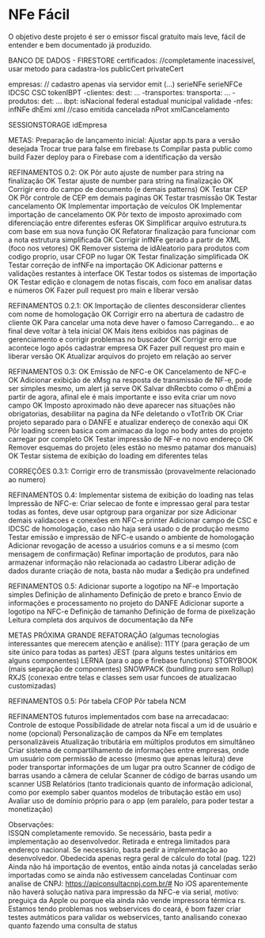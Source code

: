 # NFe Fácil

O objetivo deste projeto é ser o emissor fiscal gratuito mais leve, fácil de entender e bem documentado já produzido.



BANCO DE DADOS - FIRESTORE
certificados: //completamente inacessivel, usar metodo para cadastra-los
publicCert
privateCert

empresas: // cadastro apenas via servidor
emit (...)
serieNFe
serieNFCe
IDCSC
CSC
tokenIBPT
-clientes:
  dest: ...
-transportes:
  transporta: ...
-produtos:
  det: ...
  ibpt:
    isNacional
    federal
    estadual
    municipal
    validade
-nfes:
  infNFe
  dhEmi
  xml
  //caso emitida
  cancelada
  nProt
  xmlCancelamento

SESSIONSTORAGE
idEmpresa

METAS:
Preparação de lançamento inicial:
  Ajustar app.ts para a versão desejada
  Trocar true para false em firebase.ts
  Compilar pasta public como build
  Fazer deploy para o Firebase com a identificação da versão

REFINAMENTOS 0.2:
OK  Pôr auto ajuste de number para string na finalização
OK  Testar ajuste de number para string na finalização
OK  Corrigir erro do campo de documento (e demais patterns)
OK  Testar CEP
OK  Pôr controle de CEP em demais paginas
OK  Testar trasmissão
OK  Testar cancelamento
OK  Implementar importação de veículos
OK  Implementar importação de cancelamento
OK  Pôr texto de imposto aproximado com diferenciação entre diferentes esferas
OK  Simplificar arquivo estrutura.ts com base em sua nova função
OK  Refatorar finalização para funcionar com a nota estrutura simplificada
OK  Corrigir infNFe gerado a partir de XML (foco nos vetores)
OK  Remover sistema de idAleatorio para produtos com codigo proprio, usar CFOP no lugar
OK  Testar finalização simplificada
OK  Testar correção de infNFe na importação
OK  Adicionar patterns e validações restantes à interface
OK  Testar todos os sistemas de importação
OK  Testar edição e clonagem de notas fiscais, com foco em analisar datas e números
OK  Fazer pull request pro main e liberar versão

REFINAMENTOS 0.2.1:
OK  Importação de clientes desconsiderar clientes com nome de homologação
OK  Corrigir erro na abertura de cadastro de cliente
OK  Para cancelar uma nota deve haver o famoso Carregando... e ao final deve voltar à tela inicial
OK  Mais itens exibidos nas páginas de gerenciamento e corrigir problemas no buscador
OK  Corrigir erro que acontece logo após cadastrar empresa
OK  Fazer pull request pro main e liberar versão
OK  Atualizar arquivos do projeto em relação ao server

REFINAMENTOS 0.3:
OK  Emissão de NFC-e
OK  Cancelamento de NFC-e
OK  Adicionar exibição de xMsg na resposta de transmissão de NF-e, pode ser simples mesmo, um alert já serve
OK  Salvar dhRecbto como o dhEmi a partir de agora, afinal ele é mais importante e isso evita criar um novo campo
OK  Imposto aproximado não deve aparecer nas situações não obrigatorias, desabilitar na pagina da NFe deletando o vTotTrib
OK  Criar projeto separado para o DANFE e atualizar endereço de conexão aqui
OK  Pôr loading screen basica com animacao da logo no body antes do projeto carregar por completo
OK  Testar impressão de NF-e no novo endereço
OK  Remover esquemas do projeto (eles estão no mesmo patamar dos manuais)
OK  Testar sistema de exibição do loading em diferentes telas

CORREÇÕES 0.3.1:
    Corrigir erro de transmissão (provavelmente relacionado ao numero)

REFINAMENTOS 0.4:
    Implementar sistema de exibição do loading nas telas
    Impressão de NFC-e:
      Criar selecao de fonte e impressao geral para testar todas as fontes, deve usar optgroup para organizar por size
      Adicionar demais validacoes e conexões em NFC-e printer
    Adicionar campo de CSC e IDCSC de homologação, caso não haja será usado o de produção mesmo
    Testar emissão e impressão de NFC-e usando o ambiente de homologação
    Adicionar revogação de acesso a usuários comuns e a si mesmo (com mensagem de confirmação)
    Refinar importação de produtos, para não armazenar informação não relacionada ao cadastro
    Liberar adição de dados durante criação de nota, basta não mudar a $edição pra undefined

REFINAMENTOS 0.5:
    Adicionar suporte a logotipo na NF-e
      Importação simples
      Definição de alinhamento
      Definição de preto e branco
      Envio de informações e processamento no projeto do DANFE
    Adicionar suporte a logotipo na NFC-e
      Definição de tamanho
      Definição de forma de pixelização
    Leitura completa dos arquivos de documentação da NFe

METAS PRÓXIMA GRANDE REFATORAÇÃO (algumas tecnologias interessantes que merecem atenção e análise):
    11TY (para geração de um site único para todas as partes)
    JEST (para alguns testes unitários em alguns componentes)
    LERNA (para o app e firebase functions)
    STORYBOOK (mais separação de componentes)
    SNOWPACK (bundling puro sem Rollup)
    RXJS (conexao entre telas e classes sem usar funcoes de atualizacao customizadas)

REFINAMENTOS 0.5:
    Pôr tabela CFOP
    Pôr tabela NCM

REFINAMENTOS futuros implementados com base na arrecadacao:
    Controle de estoque
    Possibilidade de atrelar nota fiscal a um id de usuário e nome (opcional)
    Personalização de campos da NFe em templates personalizáveis
    Atualização tributária em múltiplos produtos em simultâneo
    Criar sistema de compartilhamento de informações entre empresas, onde um usuário com permissão de acesso (mesmo que apenas leitura) deve poder transportar informações de um lugar pra outro
    Scanner de código de barras usando a câmera de celular
    Scanner de código de barras usando um scanner USB
    Relatórios (tanto tradicionais quanto de informação adicional, como por exemplo saber quantos modelos de tributação estão em uso)
    Avaliar uso de domínio próprio para o app (em paralelo, para poder testar a monetização)

Observações:  
ISSQN completamente removido. Se necessário, basta pedir a implementação ao desenvolvedor.
Retirada e entrega limitados para endereço nacional. Se necessário, basta pedir a implementação ao desenvolvedor.
Obedecida apenas regra geral de cálculo do total (pag. 122)
Ainda não há importação de eventos, então ainda notas já canceladas serão importadas como se ainda não estivessem canceladas
Continuar com analise de CNPJ: https://apiconsultacnpj.com.br/#
No iOS aparentemente não haverá solução nativa para impressão da NFC-e via serial, motivo: preguiça da Apple ou porque ela ainda não vende impressora térmica rs.
Estamos tendo problemas nos webservices do ceará, é bom fazer criar testes autmáticos para validar os webservices, tanto analisando conexao quanto fazendo uma consulta de status